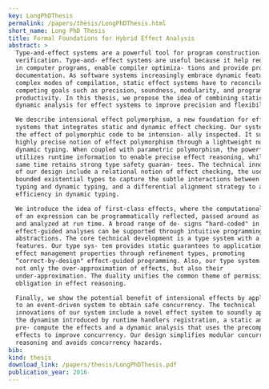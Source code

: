 ```yaml
---
key: LongPhDThesis
permalink: /papers/thesis/LongPhDThesis.html
short_name: Long PhD Thesis
title: Formal Foundations for Hybrid Effect Analysis
abstract: >
  Type-and-effect systems are a powerful tool for program construction and
  verification. Type-and- effect systems are useful because it help reduce bugs
  in computer programs, enable compiler optimiza- tions and provide program
  documentation. As software systems increasingly embrace dynamic features and
  complex modes of compilation, static effect systems have to reconcile over
  competing goals such as precision, soundness, modularity, and programmer
  productivity. In this thesis, we propose the idea of combining static and
  dynamic analysis for effect systems to improve precision and flexibility.

  We describe intensional effect polymorphism, a new foundation for effect
  systems that integrates static and dynamic effect checking. Our system allows
  the effect of polymorphic code to be intension- ally inspected. It supports a
  highly precise notion of effect polymorphism through a lightweight notion of
  dynamic typing. When coupled with parametric polymorphism, the powerful system
  utilizes runtime information to enable precise effect reasoning, while at the
  same time retains strong type safety guaran- tees. The technical innovations
  of our design include a relational notion of effect checking, the use of
  bounded existential types to capture the subtle interactions between static
  typing and dynamic typing, and a differential alignment strategy to achieve
  efficiency in dynamic typing.

  We introduce the idea of first-class effects, where the computational effect
  of an expression can be programmatically reflected, passed around as values,
  and analyzed at run time. A broad range of de- signs “hard-coded" in existing
  effect-guided analyses can be supported through intuitive programming
  abstractions. The core technical development is a type system with a couple of
  features. Our type sys- tem provides static guarantees to application-specific
  effect management properties through refinement types, promoting
  “correct-by-design" effect-guided programming. Also, our type system computes
  not only the over-approximation of effects, but also their
  under-approximation. The duality unifies the common theme of permission vs.
  obligation in effect reasoning.

  Finally, we show the potential benefit of intensional effects by applying it
  to an event-driven system to obtain safe concurrency. The technical
  innovations of our system include a novel effect system to soundly approximate
  the dynamism introduced by runtime handlers registration, a static analysis to
  pre- compute the effects and a dynamic analysis that uses the precomputed
  effects to improve concurrency. Our design simplifies modular concurrency
  reasoning and avoids concurrency hazards.
bib:
kind: thesis
download_link: /papers/thesis/LongPhDThesis.pdf
publication_year: 2016
---
```

